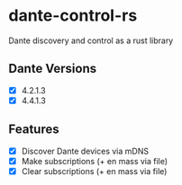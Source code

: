 # dante-control-rs
Dante discovery and control as a rust library

## Dante Versions
- [x] 4.2.1.3
- [x] 4.4.1.3

## Features
- [x] Discover Dante devices via mDNS
- [x] Make subscriptions (+ en mass via file)
- [x] Clear subscriptions (+ en mass via file)